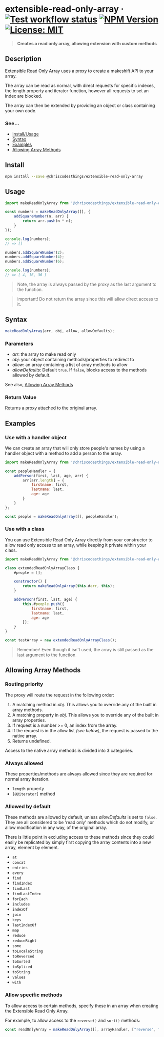 # extensible-read-only-array &middot;  [![Test workflow status](https://github.com/ChrisCodesThings/extensible-read-only-array/actions/workflows/test.yml/badge.svg)](../../actions/workflows/test.yml) [![NPM Version](https://img.shields.io/npm/v/@chriscodesthings/extensible-read-only-array)](https://www.npmjs.com/package/@chriscodesthings/extensible-read-only-array) [![License: MIT](https://img.shields.io/badge/License-MIT-blue.svg)](https://opensource.org/licenses/MIT)

> **Creates a read only array, allowing extension with custom methods**

## Description

Extensible Read Only Array uses a proxy to create a makeshift API to your array. 

The array can be read as normal, with direct requests for specific indexes, the length property and iterator function, however all requests to set an index are blocked.

The array can then be extended by providing an object or class containing your own code.

### See...
- [Install/Usage](#install "Install and Usage")
- [Syntax](#syntax "Syntax")
- [Examples](#examples "Examples")
- [Allowing Array Methods](#allowing-array-methods "Allowing Array Methods")

## Install

```sh
npm install --save @chriscodesthings/extensible-read-only-array
```

## Usage

```js
import makeReadOnlyArray from '@chriscodesthings/extensible-read-only-array';

const numbers = makeReadOnlyArray([], {
    addSquareNumber(n, arr) {
        return arr.push(n * n);
    }
});

console.log(numbers);
// => []

numbers.addSquareNumber(2);
numbers.addSquareNumber(4);
numbers.addSquareNumber(6);

console.log(numbers);
// => [ 4, 16, 36 ]
```

> Note, the array is always passed by the proxy as the last argument to the function.

> Important! Do not return the array since this will allow direct access to it.

## Syntax

```js
makeReadOnlyArray(arr, obj, allow, allowDefaults);
```

### Parameters

- *arr*: the array to make read only
- *obj*: your object containing methods/properties to redirect to
- *allow*: an array containing a list of array methods to allow
- *allowDefaults*: Default `true`. If `false`, blocks access to the methods allowed by default. 

See also, [Allowing Array Methods](#allowing-array-methods "Allowing Array Methods")

### Return Value

Returns a proxy attached to the original array.

## Examples

### Use with a handler object

We can create an array that will only store people's names by using a handler object with a method to add a person to the array.

```js
import makeReadOnlyArray from '@chriscodesthings/extensible-read-only-array';

const peopleHandler = {
    addPerson(first, last, age, arr) {
        arr[arr.length] = {
            firstname: first,
            lastname: last,
            age: age
        }
    }
};

const people = makeReadOnlyArray([], peopleHandler);
```

### Use with a class

You can use Extensible Read Only Array directly from your constructor to allow read only access to an array, while keeping it private within your class. 

```js
import makeReadOnlyArray from '@chriscodesthings/extensible-read-only-array';

class extendedReadOnlyArrayClass {
    #people = [];

    constructor() {
        return makeReadOnlyArray(this.#arr, this);
    }

    addPerson(first, last, age) {
        this.#people.push({
            firstname: first,
            lastname: last,
            age: age
        });
    }
}

const testArray = new extendedReadOnlyArrayClass();
```

> Remember! Even though it isn't used, the array is still passed as the last argument to the function.

## Allowing Array Methods

### Routing priority

The proxy will route the request in the following order:

1. A matching method in *obj*. This allows you to override any of the built in array methods.
2. A matching property in *obj*. This allows you to override any of the built in array properties.
3. If request is a number >= 0, an index from the array.
4. If the request is in the allow list *(see below)*, the request is passed to the native array.
5. Returns undefined.

Access to the native array methods is divided into 3 categories.

### Always allowed

These properties/methods are always allowed since they are required for normal array iteration.

- `length` property
- `[@@iterator]` method

### Allowed by default

These methods are allowed by default, unless *allowDefaults* is set to `false`. They are all considered to be 'read only' methods which do not modify, or allow modification in any way, of the original array.

There is little point in excluding access to these methods since they could easily be replicated by simply first copying the array contents into a new array, element by element.

- `at`
- `concat`
- `entries`
- `every`
- `find`
- `findIndex`
- `findLast`
- `findLastIndex`
- `forEach`
- `includes`
- `indexOf`
- `join`
- `keys`
- `lastIndexOf`
- `map`
- `reduce`
- `reduceRight`
- `some`
- `toLocaleString`
- `toReversed`
- `toSorted`
- `toSpliced`
- `toString`
- `values`
- `with`

### Allow specific methods

To allow access to certain methods, specify these in an array when creating the Extensible Read Only Array.

For example, to allow access to the `reverse()` and `sort()` methods:
```js
const readOnlyArray = makeReadOnlyArray([], arrayHandler, ["reverse", "sort"]);
```
